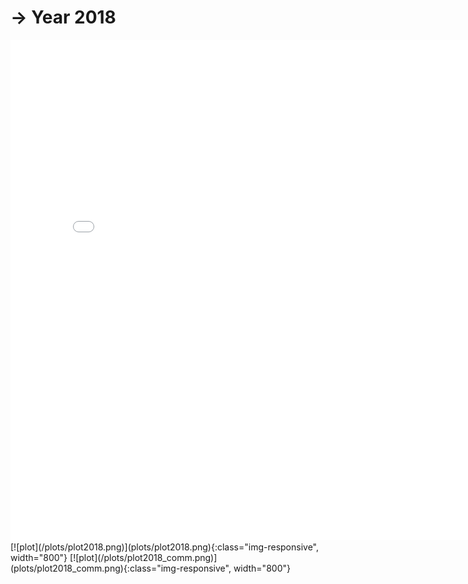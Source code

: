 # → Year 2018
<embed type="text/html" src="plots/plot2018_750.html" width="800" height="800">
<div class="flourish-embed flourish-network" data-src="visualisation/8144602"><script src="https://public.flourish.studio/resources/embed.js"></script></div>
[![plot](/plots/plot2018.png)](plots/plot2018.png){:class="img-responsive", width="800"}
[![plot](/plots/plot2018_comm.png)](plots/plot2018_comm.png){:class="img-responsive", width="800"}

